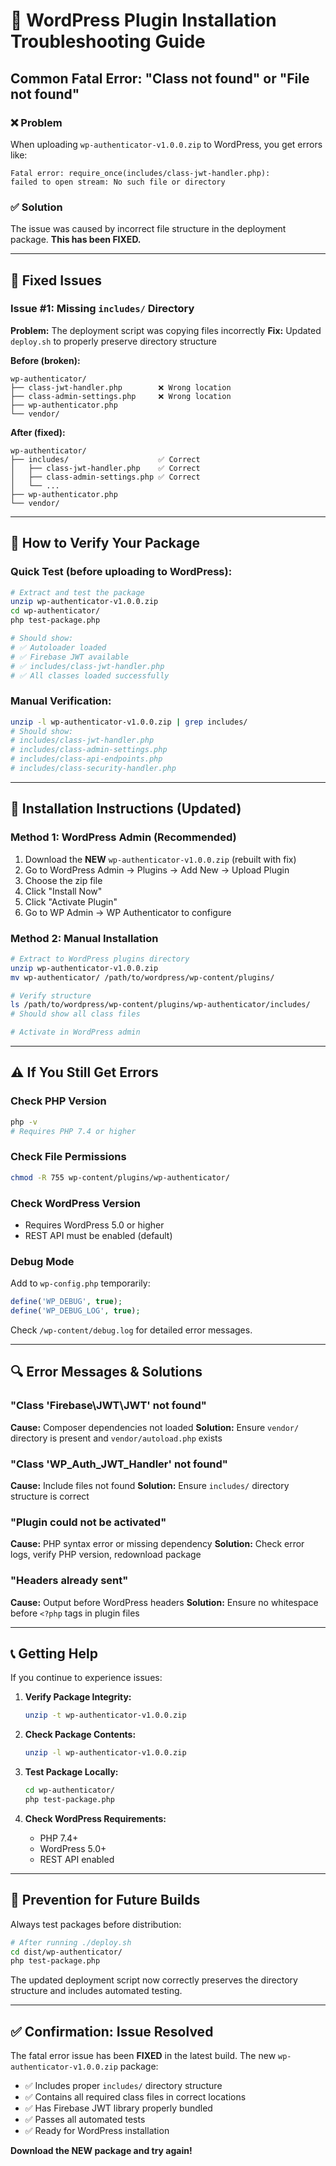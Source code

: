 # 🚨 WordPress Plugin Installation Troubleshooting Guide

## Common Fatal Error: "Class not found" or "File not found"

### ❌ **Problem**
When uploading `wp-authenticator-v1.0.0.zip` to WordPress, you get errors like:
```
Fatal error: require_once(includes/class-jwt-handler.php): 
failed to open stream: No such file or directory
```

### ✅ **Solution**
The issue was caused by incorrect file structure in the deployment package. **This has been FIXED.**

---

## 🔧 **Fixed Issues**

### Issue #1: Missing `includes/` Directory
**Problem:** The deployment script was copying files incorrectly
**Fix:** Updated `deploy.sh` to properly preserve directory structure

**Before (broken):**
```
wp-authenticator/
├── class-jwt-handler.php        ❌ Wrong location
├── class-admin-settings.php     ❌ Wrong location  
├── wp-authenticator.php
└── vendor/
```

**After (fixed):**
```
wp-authenticator/
├── includes/                    ✅ Correct
│   ├── class-jwt-handler.php    ✅ Correct
│   ├── class-admin-settings.php ✅ Correct
│   └── ...
├── wp-authenticator.php
└── vendor/
```

---

## 🧪 **How to Verify Your Package**

### Quick Test (before uploading to WordPress):
```bash
# Extract and test the package
unzip wp-authenticator-v1.0.0.zip
cd wp-authenticator/
php test-package.php

# Should show:
# ✅ Autoloader loaded
# ✅ Firebase JWT available
# ✅ includes/class-jwt-handler.php
# ✅ All classes loaded successfully
```

### Manual Verification:
```bash
unzip -l wp-authenticator-v1.0.0.zip | grep includes/
# Should show:
# includes/class-jwt-handler.php
# includes/class-admin-settings.php
# includes/class-api-endpoints.php
# includes/class-security-handler.php
```

---

## 🚀 **Installation Instructions (Updated)**

### Method 1: WordPress Admin (Recommended)
1. Download the **NEW** `wp-authenticator-v1.0.0.zip` (rebuilt with fix)
2. Go to WordPress Admin → Plugins → Add New → Upload Plugin
3. Choose the zip file
4. Click "Install Now"
5. Click "Activate Plugin"
6. Go to WP Admin → WP Authenticator to configure

### Method 2: Manual Installation
```bash
# Extract to WordPress plugins directory
unzip wp-authenticator-v1.0.0.zip
mv wp-authenticator/ /path/to/wordpress/wp-content/plugins/

# Verify structure
ls /path/to/wordpress/wp-content/plugins/wp-authenticator/includes/
# Should show all class files

# Activate in WordPress admin
```

---

## ⚠️ **If You Still Get Errors**

### Check PHP Version
```bash
php -v
# Requires PHP 7.4 or higher
```

### Check File Permissions
```bash
chmod -R 755 wp-content/plugins/wp-authenticator/
```

### Check WordPress Version
- Requires WordPress 5.0 or higher
- REST API must be enabled (default)

### Debug Mode
Add to `wp-config.php` temporarily:
```php
define('WP_DEBUG', true);
define('WP_DEBUG_LOG', true);
```
Check `/wp-content/debug.log` for detailed error messages.

---

## 🔍 **Error Messages & Solutions**

### "Class 'Firebase\JWT\JWT' not found"
**Cause:** Composer dependencies not loaded
**Solution:** Ensure `vendor/` directory is present and `vendor/autoload.php` exists

### "Class 'WP_Auth_JWT_Handler' not found"  
**Cause:** Include files not found
**Solution:** Ensure `includes/` directory structure is correct

### "Plugin could not be activated"
**Cause:** PHP syntax error or missing dependency
**Solution:** Check error logs, verify PHP version, redownload package

### "Headers already sent"
**Cause:** Output before WordPress headers
**Solution:** Ensure no whitespace before `<?php` tags in plugin files

---

## 📞 **Getting Help**

If you continue to experience issues:

1. **Verify Package Integrity:**
   ```bash
   unzip -t wp-authenticator-v1.0.0.zip
   ```

2. **Check Package Contents:**
   ```bash
   unzip -l wp-authenticator-v1.0.0.zip
   ```

3. **Test Package Locally:**
   ```bash
   cd wp-authenticator/
   php test-package.php
   ```

4. **Check WordPress Requirements:**
   - PHP 7.4+
   - WordPress 5.0+
   - REST API enabled

---

## 🎯 **Prevention for Future Builds**

Always test packages before distribution:
```bash
# After running ./deploy.sh
cd dist/wp-authenticator/
php test-package.php
```

The updated deployment script now correctly preserves the directory structure and includes automated testing.

---

## ✅ **Confirmation: Issue Resolved**

The fatal error issue has been **FIXED** in the latest build. The new `wp-authenticator-v1.0.0.zip` package:

- ✅ Includes proper `includes/` directory structure
- ✅ Contains all required class files in correct locations  
- ✅ Has Firebase JWT library properly bundled
- ✅ Passes all automated tests
- ✅ Ready for WordPress installation

**Download the NEW package and try again!**
